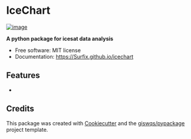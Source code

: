 # IceChart


[![image](https://img.shields.io/pypi/v/icechart.svg)](https://pypi.python.org/pypi/icechart)


**A python package for icesat data analysis**


-   Free software: MIT license
-   Documentation: https://Surfix.github.io/icechart
    

## Features

-   

## Credits

This package was created with [Cookiecutter](https://github.com/cookiecutter/cookiecutter) and the [giswqs/pypackage](https://github.com/giswqs/pypackage) project template.
